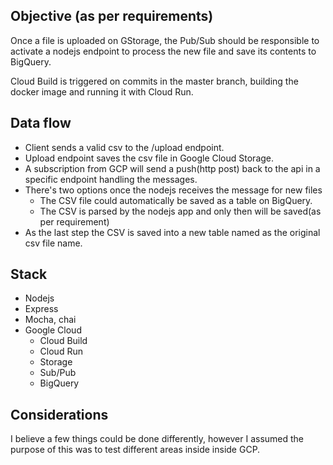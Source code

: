 ## Objective (as per requirements)
Once a file is uploaded on GStorage, the Pub/Sub should be responsible
to activate a nodejs endpoint to process the new file and save 
its contents to BigQuery.

Cloud Build is triggered on commits in the master branch, 
building the docker image and running it with Cloud Run.

## Data flow
- Client sends a valid csv to the /upload endpoint.
- Upload endpoint saves the csv file in Google Cloud Storage.
- A subscription from GCP will send a push(http post) back to the api in a specific endpoint handling the messages.
- There's two options once the nodejs receives the message for new files
    - The CSV file could automatically be saved as a table on BigQuery.
    - The CSV is parsed by the nodejs app and only then will be saved(as per requirement)
- As the last step the CSV is saved into a new table named as the original csv file name.


## Stack

- Nodejs
- Express
- Mocha, chai
- Google Cloud
    - Cloud Build
    - Cloud Run
    - Storage
    - Sub/Pub
    - BigQuery

## Considerations
I believe a few things could be done differently, however I assumed the purpose of this was to test different areas inside inside GCP.
